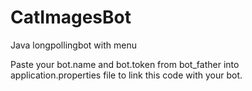# CatImagesBot
Java longpollingbot with menu

Paste your bot.name and bot.token from bot_father into application.properties file to link this code with your bot.
